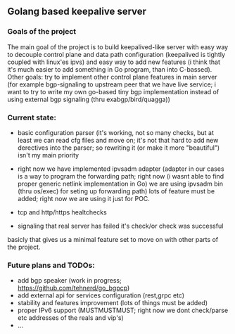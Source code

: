 ## Golang based keepalive server

### Goals of the project
The main goal of the project is to build keepalived-like server with easy way to decouple control plane
and data path configuration (keepalived is tightly coupled with linux'es ipvs) and easy way to add new features
(i think that it's much easier to add something in Go program, than into C-bassed).
Other goals:
 try to implement other control plane features in main server (for example bgp-signaling to upstream peer that we 
 have live service; i want to try to write my own go-based tiny bgp implementation instead of using external bgp
 signaling (thru exabgp/bird/quagga))
 
 
### Current state:
  * basic configuration parser (it's working, not so many checks, but at least we can read cfg files and move on;
  it's not that hard to add new derectives into the parser; so rewriting it (or make it more "beautiful") isn't my main
  priority
  
  * right now we have implemented ipvsadm adapter (adapter in our cases is a way to program the forwarding path;
  right now (i wasnt able to find proper generic netlink implementation in Go) we are using ipvsadm bin (thru os/exec)
  for seting up forwarding path) lots of feature must be added; right now we are using it just for POC.
  
  * tcp and http/https healtchecks
  
  * signaling that real server has failed it's check/or check was successful
  
basicly that gives us a minimal feature set to move on with other parts of the project.

### Future plans and TODOs:
  * add bgp speaker (work in progress; https://github.com/tehnerd/go_bgpcp)
  * add external api for services configuration (rest,grpc etc)
  * stability and features improvement (lots of things must be added)
  * proper IPv6 support (MUSTMUSTMUST; right now we dont check/parse etc addresses of the reals and vip's)
  * ...
